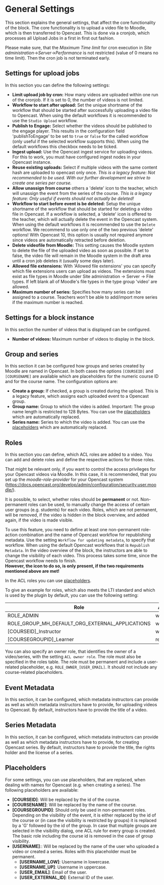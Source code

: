 # General Settings
This section explains the general settings, that affect the core functionality of the block.
The core functionality is to upload a video file to Moodle, which is then transferred to Opencast.
This is done via a cronjob, which processes all Upload Jobs in a first in first out fashion.

Please make sure, that the *Maximum Time limit* for cron execution in *Site administration*->*Server*->*Performance* is not restricted (value of 0 means no time limit).
Then the cron job is not terminated early.

## Settings for upload jobs
In this section you can define the following settings:

* **Limit upload job by cron:** How many videos are uploaded within one run of the cronjob. If it is set to 0, the number of videos is not limited.
* **Workflow to start after upload:** Set the unique shortname of the workflow that should be started after successfully uploading a video file to Opencast. When using the default workflows it is recommended to use the `Studio Upload` workflow.
* **Publish to Engage:**  Select whether the videos should be published to the engage player. This results in the configuration field 'publishToEngage' to be set to `true` or `false` for the called workflow (only useful if the selected workflow supports this). When using the default workflows this checkbox needs to be ticked.
* **Ingest upload:** Use the Opencast ingest service for uploading videos. For this to work, you must have configured ingest nodes in your Opencast instance.
* **Reuse existing uploads:** Select if multiple videos with the same content hash are uploaded to opencast only once. *This is a legacy feature: Not recommended to be used. With our further development we strive to create one series per course.*
* **Allow unassign from course** others a 'delete' icon to the teacher, which will unassign the event from the series of the course. *This is a legacy feature: Only useful if events should not actually be deleted!*
* **Workflow to start before event is be deleted:** Setup the unique shortname of the workflow that should be started for deleting a video file in Opencast. If a workflow is selected, a 'delete' icon is offered to the teacher, which will actually delete the event in the Opencast system. When using the default workflows it is recommended to use the `Delete` workflow. We recommend to use only one of the two previous 'delete' options! With Opencast 10, this option is usually not required anymore since videos are automatically retracted before deletion.
* **Delete videofile from Moodle:** This setting causes the Moodle system to delete the file of the uploaded video as soon as possible. If set to false, the video file will remain in the Moodle system in the draft area until a cron job deletes it (usually some days later).
* **Allowed file extensions:** With 'Allowed file extensions' you can specify which file extensions users can upload as videos. The extensions must exist as file types in Moodle under Site administration -> Server -> File types. If left blank all of Moodle's file types in the type group 'video' are allowed.
* **Maximum number of series:** Specifies how many series can be assigned to a course. Teachers won't be able to add/import more series if the maximum number is reached.

## Settings for a block instance
In this section the number of videos that is displayed can be configured.

* **Number of videos:** Maximum number of videos to display in the block.

## Group and series
In this section it can be configured how groups and series created by Moodle are named in Opencast. In both cases the options `[COURSEID]` and `[COURSENAME]` are available which are placeholders for the numeric course ID and for the course name. The configuration options are:

* **Create a group:** If checked, a group is created during the upload. This is a legacy feature, which assigns each uploaded event to a Opencast group.
* **Group name:** Group to which the video is added. Important: The group name length is restricted to 128 Bytes. You can use the [placeholders](#placeholders) which are automatically replaced.
* **Series name:** Series to which the video is added. You can use the [placeholders](#placeholders) which are automatically replaced.

## Roles
In this section you can define, which ACL roles are added to a video. You can add and delete roles and define the respective actions for those roles.

That might be relevant only, if you want to control the access privileges for your Opencast videos via Moodle. In this case, it is recommended, that you set up the *moodle-role-provider* for your Opencast system (https://docs.opencast.org/develop/admin/configuration/security.user.moodle/).

It is possible, to select, whether roles should be **permanent** or not. Non-permanent roles can be used, to manually change the access of certain user groups (e.g. students) for each video.
Roles, which are not permanent, will be removed, if the video is hidden in the block overview, and added again, if the video is made visible.

To use this feature, you need to define at least one non-permanent role-action combination and the name of Opencast workflow for republishing metadata. Use the setting `Workflow for updating metadata`, to specify that workflow.
When using the default Opencast workflows that is `Republish Metadata`. In the video overview of the block, the instructors are able to change the visibility of each video.
This process takes some time, since the Opencast workflow needs to finish.<br>
**However, the icon to do so, is only present, if the two requirements mentioned above are met!**

In the ACL roles you can use [placeholders](#placeholders).

To give an example for roles, which also meets the LTI standard and which is used by the plugin by default, you can use the following setting:

| Role                                            | Actions    | Permanent |
| ------------------------------------------------|------------|-----------|
| ROLE_ADMIN                                      | write,read | Yes       |
| ROLE_GROUP_MH_DEFAULT_ORG_EXTERNAL_APPLICATIONS | write,read | Yes       |
| [COURSEID]_Instructor                           | write,read | Yes       |
| [COURSEGROUPID]_Learner                         | read       | No        |

You can also specify an owner role, that identifies the owner of a video/series, with the setting `ACL owner role`. The role must also be specified in the roles table. The role must be permanent and include a user-related placeholder, e.g. `ROLE_OWNER_[USER_EMAIL]`. It should not include any course-related placeholders.

## Event Metadata
In this section, it can be configured, which metadata instructors can provide as well as which metadata instructors have to provide, for uploading videos to Opencast. By default, instructors have to provide the title of a video.

## Series Metadata
In this section, it can be configured, which metadata instructors can provide as well as which metadata instructors have to provide, for creating Opencast series. By default, instructors have to provide the title, the rights holder and the license of a series.

## Placeholders
For some settings, you can use placeholders, that are replaced, when dealing with names for Opencast (e.g. when creating a series). 
The following placeholders are available:

* **[COURSEID]**: Will be replaced by the id of the course.
* **[COURSENAME]**: Will be replaced by the name of the course.
* **[COURSEGROUPID]**:  Should only be used in non-permanent roles.
  Depending on the visibility of the event, it is either replaced by the id of the course or
  (in case the visibility is restricted by groups) it is replaced by a 'G' followed by the id of the group.
  In case that multiple groups are selected in the visibility dialog, one ACL rule for every group is created.
  The basic role including the course id is removed in the case of group visibility.
* **[USERNAME]**:: Will be replaced by the name of the user who uploaded a video or created a series. Roles with this placeholder must be permanent.
  - **[USERNAME_LOW]**: Username in lowercase.
  - **[USERNAME_UP]**: Username in uppercase.
  - **[USER_EMAIL]**: Email of the user.
  - **[USER_EXTERNAL_ID]**: External ID of the user.
  